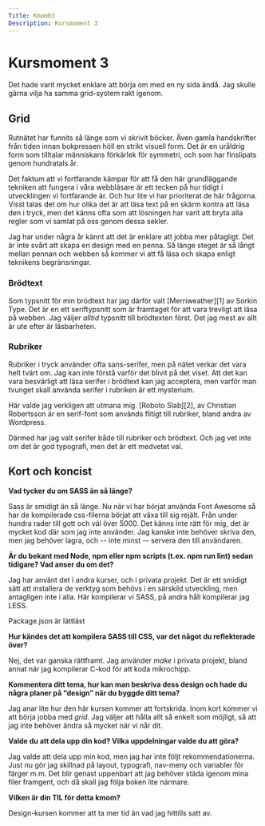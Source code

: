 ```yaml
---
Title: Kmom03
Description: Kursmoment 3
---
```

# Kursmoment 3

Det hade varit mycket enklare att börja om med en ny sida ändå. Jag skulle
gärna vilja ha samma grid-system rakt igenom.

## Grid

Rutnätet har funnits så länge som vi skrivit böcker. Även gamla handskrifter
från tiden innan bokpressen höll en strikt visuell form. Det är en uråldrig
form som tilltalar människans förkärlek för symmetri, och som har finslipats
genom hundratals år.

Det faktum att vi fortfarande kämpar för att få den här grundläggande tekniken
att fungera i våra webbläsare är ett tecken på hur tidigt i utvecklingen vi
fortfarande är. Och hur lite vi har prioriterat de här frågorna. Visst talas
det om hur olika det är att läsa text på en skärm kontra att läsa den i tryck,
men det känns ofta som att lösningen har varit att bryta alla regler som vi
samlat på oss genom dessa sekler.

Jag har under några år kännt att det är enklare att jobba mer påtagligt. Det är
inte svårt att skapa en design med en penna. Så länge steget är så långt mellan
pennan och webben så kommer vi att få läsa och skapa enligt teknikens
begränsningar.

### Brödtext

Som typsnitt för min brödtext har jag därför valt [Merriweather][1] av Sorkin
Type. Det är en ett seriftypsnitt som är framtaget för att vara trevligt att
läsa på webben. Jag väljer _alltid_ typsnitt till brödtexten först. Det jag
mest av allt är ute efter är läsbarheten.

### Rubriker

Rubriker i tryck använder ofta sans-serifer, men på nätet verkar det vara helt
tvärt om. Jag kan inte förstå varför det blivit på det viset. Att det kan vara
besvärligt att läsa serifer i brödtext kan jag acceptera, men varför man tvunget
skall använda serifer i rubriken är ett mysterium.

Här valde jag verkligen att utmana mig. [Roboto Slab][2], av Christian
Robertsson är en serif-font som används flitigt till rubriker, bland andra av
Wordpress.

Därmed har jag valt serifer både till rubriker och brödtext. Och jag vet inte
om det är god typografi, men det är ett medvetet val.

## Kort och koncist

__Vad tycker du om SASS än så länge?__

Sass är smidigt än så länge. Nu när vi har börjat använda Font Awesome så har
de kompilerade css-filerna börjat att växa till sig rejält. Från under hundra rader
till gott och väl över 5000. Det känns inte rätt för mig, det är mycket kod där
som jag inte använder. Jag kanske inte behöver skriva den, men jag behöver lagra,
och -- inte minst -- servera den till användaren.

__Är du bekant med Node, npm eller npm scripts (t.ex. npm run lint) sedan tidigare? Vad anser du om det?__

Jag har använt det i andra kurser, och i privata projekt. Det är ett smidigt sätt
att installera de verktyg som behövs i en särskild utveckling, men antagligen inte
i alla. Här kompilerar vi SASS, på andra håll kompilerar jag LESS.

Package.json är lättläst

__Hur kändes det att kompilera SASS till CSS, var det något du reflekterade över?__

Nej, det var ganska rättframt. Jag använder _make_ i privata projekt, bland annat
när jag kompilerar C-kod för att koda mikrochipp.

__Kommentera ditt tema, hur kan man beskriva dess design och hade du några planer på “design” när du byggde ditt tema?__

Jag anar lite hur den här kursen kommer att fortskrida. Inom kort kommer vi att
börja jobba med _grid_. Jag väljer att hålla allt så enkelt som möjligt, så att
jag inte behöver ändra så mycket när vi når dit.

__Valde du att dela upp din kod? Vilka uppdelningar valde du att göra?__

Jag valde att dela upp min kod, men jag har inte följt rekommendationerna. Just
nu gör jag skillnad på layout, typografi, nav-meny och variabler för färger m.m.
Det blir genast uppenbart att jag behöver städa igenom mina filer framgent, och
då skall jag följa boken lite närmare.

__Vilken är din TIL för detta kmom?__

Design-kursen kommer att ta mer tid än vad jag hittills satt av.
